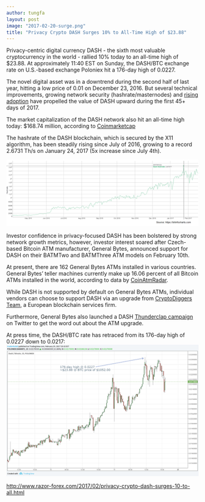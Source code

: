 ```yaml
---
author: tungfa
layout: post
image: "2017-02-20-surge.png"
title: "Privacy Crypto DASH Surges 10% to All-Time High of $23.88"
---
```

Privacy-centric digital currency DASH - the sixth most valuable cryptocurrency in the world - rallied 10% today to an all-time high of $23.88. At approximately 11:40 EST on Sunday, the DASH/BTC exchange rate on U.S.-based exchange Poloniex hit a 176-day high of 0.0227.

The novel digital asset was in a downtrend during the second half of last year, hitting a low price of 0.01 on December 23, 2016. But several technical improvements, growing network security (hashrate/masternodes) and  [rising adoption](http://www.razor-forex.com/2017/02/anonymity-focused-cryptocurrencies-dash.html) have propelled the value of DASH upward during the first 45+ days of 2017.

The market capitalization of the DASH network also hit an all-time high today: $168.74 million, according to [Coinmarketcap](http://coinmarketcap.com/currencies/dash/)

The hashrate of the DASH blockchain, which is secured by the X11 algorithm, has been steadily rising since July of 2016, growing to a record 2.6731 Th/s on January 24, 2017 (5x increase since July 4th).

![Alt desc](/assets/img/dash-hashrate-2.png)

Investor confidence in privacy-focused DASH has been bolstered by strong network growth metrics, however, investor interest soared after Czech-based Bitcoin ATM manufacturer, General Bytes, announced support for DASH on their BATMTwo and BATMThree ATM models on February 10th.

At present, there are 162 General Bytes ATMs installed in various countries. General Bytes’ teller machines currently make up 16.06 percent of all Bitcoin ATMs installed in the world, according to data by [CoinAtmRadar](https://coinatmradar.com/charts/#by-manufacturer).

While DASH is not supported by default on General Bytes ATMs, individual vendors can choose to support DASH via an upgrade from [CryptoDiggers Team](https://www.cryptodiggers.eu/), a European blockchain services firm.

Furthermore, General Bytes also launched a DASH [Thunderclap campaign](https://www.thunderclap.it/projects/52838-bring-dash-to-your-local-atm) on Twitter to get the word out about the ATM upgrade. 

At press time, the DASH/BTC rate has retraced from its 176-day high of 0.0227 down to 0.0217:
![Alt desc](/assets/img/dash-btc.png)

<http://www.razor-forex.com/2017/02/privacy-crypto-dash-surges-10-to-all.html>
